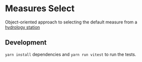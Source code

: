 # Measures Select

Object-oriented approach to selecting the default measure from a [hydrology station](https://environment.data.gov.uk/hydrology/id/stations)

## Development

`yarn install` dependencies and `yarn run vitest` to run the tests.
